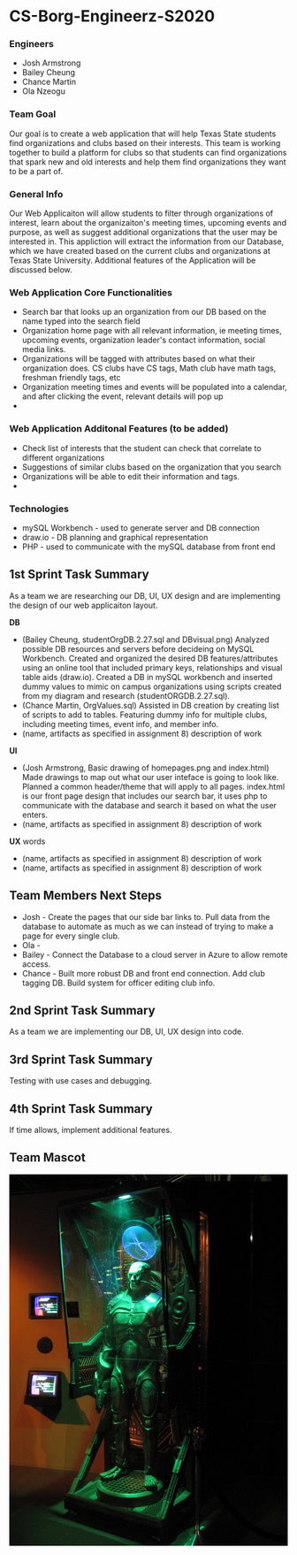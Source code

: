 # CS-Borg-Engineerz-S2020

### **Engineers**
* Josh Armstrong 
* Bailey Cheung 
* Chance Martin 
* Ola Nzeogu

### **Team Goal**
Our goal is to create a web application that will help Texas State students find organizations and clubs based on their interests. This team is working together to build a platform for clubs so that students can find organizations that spark new and old interests and help them find organizations they want to be a part of.

### **General Info**
Our Web Applicaiton will allow students to filter through organizations of interest, learn about the organizaiton's meeting times, upcoming events and purpose, as well as suggest additional organizations that the user may be interested in. This appliction will extract the information from our Database, which we have created based on the current clubs and organizations at Texas State University. Additional features of the Application will be discussed below.

### **Web Application Core Functionalities**
* Search bar that looks up an organization from our DB based on the name typed into the search field
* Organization home page with all relevant information, ie meeting times, upcoming events, organization leader's contact information, social media links.  
* Organizations will be tagged with attributes based on what their organization does. CS clubs have CS tags, Math club have math tags, freshman friendly tags, etc 
* Organization meeting times and events will be populated into a calendar, and after clicking the event, relevant details will pop up 
*


### **Web Application Additonal Features (to be added)**
* Check list of interests that the student can check that correlate to different organizations 
* Suggestions of similar clubs based on the organization that you search
* Organizations will be able to edit their information and tags.
*

### **Technologies**	
*  mySQL Workbench - used to generate server and DB connection 
*  draw.io - DB planning and graphical representation 
*  PHP - used to communicate with the mySQL database from front end

## **1st Sprint Task Summary**	
As a team we are researching our DB, UI, UX design and are implementing the design of our web applicaiton layout.

**DB** 
* (Bailey Cheung, studentOrgDB.2.27.sql and DBvisual.png) Analyzed possible DB resources and servers before decideing on MySQL Workbench. Created and organized the desired DB features/attributes using an online tool that included primary keys, relationships and visual table aids (draw.io). Created a DB in mySQL workbench and inserted dummy values to mimic on campus organizations using scripts created from my diagram and research (studentORGDB.2.27.sql). 
* (Chance Martin, OrgValues.sql) Assisted in DB creation by creating list of scripts to add to tables. Featuring dummy info for multiple clubs, including meeting times, event info, and member info. 
* (name, artifacts as specified in assignment 8) description of work  

**UI** 
* (Josh Armstrong, Basic drawing of homepages.png and index.html) Made drawings to map out what our user inteface is going to look like. Planned a common header/theme that will apply to all pages. index.html is our front page design that includes our search bar, it uses php to communicate with the database and search it based on what the user enters.
* (name, artifacts as specified in assignment 8) description of work  

**UX** words
* (name, artifacts as specified in assignment 8) description of work  
* (name, artifacts as specified in assignment 8) description of work  

## **Team Members Next Steps**
* Josh - Create the pages that our side bar links to. Pull data from the database to automate as much as we can instead of trying to make a page for every single club.
* Ola - 
* Bailey - Connect the Database to a cloud server in Azure to allow remote access. 
* Chance - Built more robust DB and front end connection. Add club tagging DB. Build system for officer editing club info. 

## **2nd Sprint Task Summary**	
As a team we are implementing our DB, UI, UX design into code. 

## **3rd Sprint Task Summary**	
Testing with use cases and debugging. 

## **4th Sprint Task Summary**	
If time allows, implement additional features. 

## **Team Mascot**
![alt text](https://github.com/CS3398-Borg-Engineerz/CS-Borg-Engineerz-S2020/blob/master/Borg.jpg)
